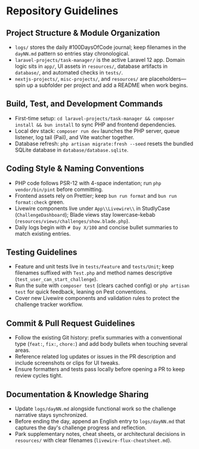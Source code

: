 # Repository Guidelines

## Project Structure & Module Organization
- `logs/` stores the daily #100DaysOfCode journal; keep filenames in the `dayNN.md` pattern so entries stay chronological.
- `laravel-projects/task-manager/` is the active Laravel 12 app. Domain logic sits in `app/`, UI assets in `resources/`, database artifacts in `database/`, and automated checks in `tests/`.
- `nextjs-projects/`, `misc-projects/`, and `resources/` are placeholders—spin up a subfolder per project and add a README when work begins.

## Build, Test, and Development Commands
- First-time setup: `cd laravel-projects/task-manager && composer install && bun install` to sync PHP and frontend dependencies.
- Local dev stack: `composer run dev` launches the PHP server, queue listener, log tail (Pail), and Vite watcher together.
- Database refresh: `php artisan migrate:fresh --seed` resets the bundled SQLite database in `database/database.sqlite`.

## Coding Style & Naming Conventions
- PHP code follows PSR-12 with 4-space indentation; run `php vendor/bin/pint` before committing.
- Frontend assets rely on Prettier; keep `bun run format` and `bun run format:check` green.
- Livewire components live under `App\\Livewire\\` in StudlyCase (`ChallengeDashboard`); Blade views stay lowercase-kebab (`resources/views/challenges/show.blade.php`).
- Daily logs begin with `# Day X/100` and concise bullet summaries to match existing entries.

## Testing Guidelines
- Feature and unit tests live in `tests/Feature` and `tests/Unit`; keep filenames suffixed with `Test.php` and method names descriptive (`test_user_can_start_challenge`).
- Run the suite with `composer test` (clears cached config) or `php artisan test` for quick feedback, leaning on Pest conventions.
- Cover new Livewire components and validation rules to protect the challenge tracker workflow.

## Commit & Pull Request Guidelines
- Follow the existing Git history: prefix summaries with a conventional type (`feat:`, `fix:`, `chore:`) and add body bullets when touching several areas.
- Reference related log updates or issues in the PR description and include screenshots or clips for UI tweaks.
- Ensure formatters and tests pass locally before opening a PR to keep review cycles tight.

## Documentation & Knowledge Sharing
- Update `logs/dayNN.md` alongside functional work so the challenge narrative stays synchronized.
- Before ending the day, append an English entry to `logs/dayNN.md` that captures the day's challenge progress and reflection.
- Park supplementary notes, cheat sheets, or architectural decisions in `resources/` with clear filenames (`livewire-flux-cheatsheet.md`).
